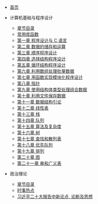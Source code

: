 <!-- docs/_sidebar.md -->

* [首页](/)

* 计算机基础与程序设计
    * [章节目录](/computer/p0)
    * [常用库函数](/computer/tips)
    * [第一章 程序设计与 C 语言](/computer/p1)
    * [第二章 数据的储存和运算](/computer/p2)
    * [第三章 顺序程序设计](/computer/p3)
    * [第四章 选择结构程序设计](/computer/p4)
    * [第五章 循环结构程序设计](/computer/p5)
    * [第六章 利用数组处理批量数据](/computer/p6)
    * [第七章 用函数实现模块化程序设计](/computer/p7)
    * [第八章 指针](/computer/p8)
    * [第九章 使用结构体类型处理组合数据](/computer/p9)
    * [第十章 利用文件保存数据](/computer/p10)
    * [第十一章 数据结构引论](/computer/p11)
    * [第十二章 线性表](/computer/p12)
    * [第十三章 栈](/computer/p13)
    * [第十四章 队列](/computer/p14)
    * [第十五章 算法及复杂度](/computer/p15)
    * [第十六章 树](/computer/p16)
    * [第十七章 查找和散列表](/computer/p17)
    * [第十八章 优先队列](/computer/p18)
    * [第十九章 排列](/computer/p19)
    * [第二十章 图](/computer/p20)
    * [第二十一章 串和广义表](/computer/p21)

* 政治理论
    * [章节目录](/political/p)
    * [时事热点](/political/p0)
    * [习近平二十大报告中新论点, 论断及思想](/political/p1)